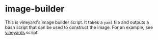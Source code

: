 # image-builder

This is vineyard's image builder script. It takes a `yaml` file and outputs a bash script that can be used to construct the image. For an example, see [vineyards](https://github.com/vineyard-os/vineyard/blob/dev/hdd.yaml) script.